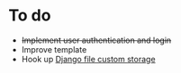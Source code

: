 # To do

- ~~Implement user authentication and login~~
- Improve template
-  Hook up [Django file custom storage](https://github.com/largescale-dfss/django-file-custom-storage)
